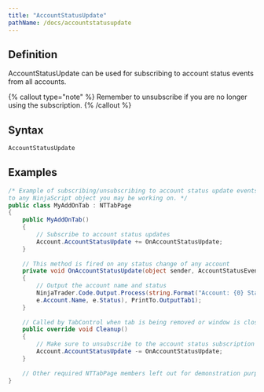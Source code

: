 ```yaml
---
title: "AccountStatusUpdate"
pathName: /docs/accountstatusupdate
---
```


## Definition

AccountStatusUpdate can be used for subscribing to account status events from all accounts.

{% callout type="note" %}
Remember to unsubscribe if you are no longer using the subscription.
{% /callout %}

## Syntax

```csharp
AccountStatusUpdate
```

## Examples

```csharp
/* Example of subscribing/unsubscribing to account status update events from an Add On. The concept can be carried over
to any NinjaScript object you may be working on. */
public class MyAddOnTab : NTTabPage
{
    public MyAddOnTab()
    {
        // Subscribe to account status updates
        Account.AccountStatusUpdate += OnAccountStatusUpdate;
    }
    
    // This method is fired on any status change of any account
    private void OnAccountStatusUpdate(object sender, AccountStatusEventArgs e)
    {
        // Output the account name and status
        NinjaTrader.Code.Output.Process(string.Format("Account: {0} Status: {1}",
        e.Account.Name, e.Status), PrintTo.OutputTab1);
    }
    
    // Called by TabControl when tab is being removed or window is closed
    public override void Cleanup()
    {
        // Make sure to unsubscribe to the account status subscription
        Account.AccountStatusUpdate -= OnAccountStatusUpdate;
    }
    
    // Other required NTTabPage members left out for demonstration purposes. Be sure to add them in your own code.
}
```
